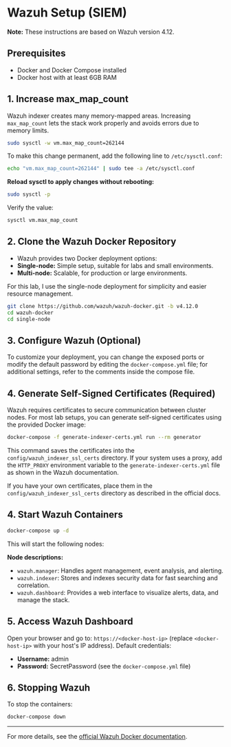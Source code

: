 # Wazuh Setup (SIEM)
**Note:** These instructions are based on Wazuh version 4.12.

## Prerequisites

- Docker and Docker Compose installed
- Docker host with at least 6GB RAM

## 1. Increase max_map_count

Wazuh indexer creates many memory-mapped areas. Increasing `max_map_count` lets the stack work properly and avoids errors due to memory limits.

```bash
sudo sysctl -w vm.max_map_count=262144
```

To make this change permanent, add the following line to `/etc/sysctl.conf`:

```bash
echo "vm.max_map_count=262144" | sudo tee -a /etc/sysctl.conf
```

**Reload sysctl to apply changes without rebooting:**

```bash
sudo sysctl -p
```

Verify the value:

```bash
sysctl vm.max_map_count
```

## 2. Clone the Wazuh Docker Repository

- Wazuh provides two Docker deployment options:
- **Single-node:** Simple setup, suitable for labs and small environments.
- **Multi-node:** Scalable, for production or large environments.

For this lab, I use the single-node deployment for simplicity and easier resource management.

```bash
git clone https://github.com/wazuh/wazuh-docker.git -b v4.12.0
cd wazuh-docker
cd single-node
```

## 3. Configure Wazuh (Optional)

To customize your deployment, you can change the exposed ports or modify the default password by editing the `docker-compose.yml` file; for additional settings, refer to the comments inside the compose file.

## 4. Generate Self-Signed Certificates (Required)

Wazuh requires certificates to secure communication between cluster nodes. For most lab setups, you can generate self-signed certificates using the provided Docker image:

```bash
docker-compose -f generate-indexer-certs.yml run --rm generator
```

This command saves the certificates into the `config/wazuh_indexer_ssl_certs` directory. If your system uses a proxy, add the `HTTP_PROXY` environment variable to the `generate-indexer-certs.yml` file as shown in the Wazuh documentation.

If you have your own certificates, place them in the `config/wazuh_indexer_ssl_certs` directory as described in the official docs.

## 4. Start Wazuh Containers

```bash
docker-compose up -d
```

This will start the following nodes:

**Node descriptions:**
- `wazuh.manager`: Handles agent management, event analysis, and alerting.
- `wazuh.indexer`: Stores and indexes security data for fast searching and correlation.
- `wazuh.dashboard`: Provides a web interface to visualize alerts, data, and manage the stack.

## 5. Access Wazuh Dashboard

Open your browser and go to: `https://<docker-host-ip>` (replace `<docker-host-ip>` with your host's IP address).
Default credentials:
  - **Username:** admin
  - **Password:** SecretPassword (see the `docker-compose.yml` file)

## 6. Stopping Wazuh

To stop the containers:

```bash
docker-compose down
```

---

For more details, see the [official Wazuh Docker documentation](https://documentation.wazuh.com/current/deployment-options/docker/index.html).